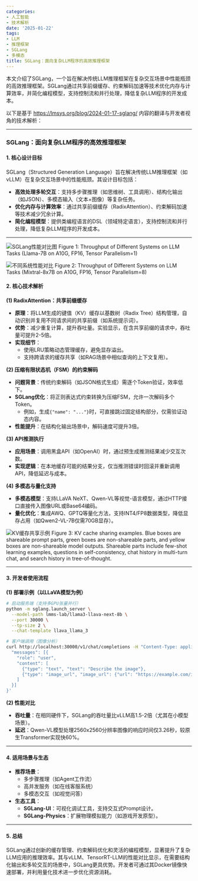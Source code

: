 ```yaml
---
categories:
- 人工智能
- 技术解析
date: '2025-01-22'
tags:
- LLM
- 推理框架
- SGLang
- 多模态
title: SGLang：面向复杂LLM程序的高效推理框架
---
```


本文介绍了SGLang，一个旨在解决传统LLM推理框架在复杂交互场景中性能瓶颈的高效推理框架。SGLang通过共享前缀缓存、约束解码加速等技术优化内存与计算效率，并简化编程模型，支持控制流和并行处理，降低复杂LLM程序的开发成本。

以下是基于 https://lmsys.org/blog/2024-01-17-sglang/ 内容的翻译与开发者视角的技术解析：

---

### **SGLang：面向复杂LLM程序的高效推理框架**

#### **1. 核心设计目标**
SGLang（Structured Generation Language）旨在解决传统LLM推理框架（如vLLM）在复杂交互场景中的性能瓶颈。其设计目标包括：
- **高效处理多轮交互**：支持多步骤推理（如思维树、工具调用）、结构化输出（如JSON）、多模态输入（文本+图像）等复杂任务。
- **优化内存与计算效率**：通过共享前缀缓存（RadixAttention）、约束解码加速等技术减少冗余计算。
- **简化编程模型**：提供类编程语言的DSL（领域特定语言），支持控制流和并行处理，降低复杂LLM程序的开发成本。

---

![SGLang性能对比图](../image/sglang/1740390590387.png)
Figure 1: Throughput of Different Systems on LLM Tasks (Llama-7B on A10G, FP16, Tensor Parallelism=1)




![不同系统性能对比](../image/sglang/1740390600425.png)
Figure 2: Throughput of Different Systems on LLM Tasks (Mixtral-8x7B on A10G, FP16, Tensor Parallelism=8)

#### **2. 核心技术解析**
**(1) RadixAttention：共享前缀缓存**
- **原理**：将LLM生成的键值（KV）缓存以基数树（Radix Tree）结构管理，自动识别并复用不同请求间的共享前缀（如系统提示词）。
- **优势**：减少重复计算，提升吞吐量。实验显示，在含共享前缀的请求中，吞吐量可提升2-5倍。
- **实现细节**：
  - 使用LRU策略动态管理缓存，避免显存溢出。
  - 支持跨请求的缓存共享（如RAG场景中相似查询的上下文复用）。

**(2) 压缩有限状态机（FSM）的约束解码**
- **问题背景**：传统约束解码（如JSON格式生成）需逐个Token验证，效率低下。
- **SGLang优化**：将正则表达式约束转换为压缩FSM，允许一次解码多个Token。
  - 例如，生成`{"name": "..."}`时，可直接跳过固定结构部分，仅需验证动态内容。
- **性能提升**：在结构化输出场景中，解码速度可提升3倍。

**(3) API推测执行**
- **应用场景**：调用黑盒API（如OpenAI）时，通过预生成推测结果减少交互次数。
- **实现逻辑**：在本地缓存可能的结果分支，仅当推测错误时回滚并重新调用API，降低延迟与成本。

**(4) 多模态与量化支持**
- **多模态模型**：支持LLaVA NeXT、Qwen-VL等视觉-语言模型，通过HTTP接口直接传入图像URL或Base64编码。
- **量化优化**：集成AWQ、GPTQ等量化方法，支持INT4/FP8数据类型，降低显存占用（如Qwen2-VL-7B仅需70GB显存）。

![KV缓存共享示例](../image/sglang/1740392606252.png)
Figure 3: KV cache sharing examples. Blue boxes are shareable prompt parts, green boxes are non-shareable parts, and yellow boxes are non-shareable model outputs. Shareable parts include few-shot learning examples, questions in self-consistency, chat history in multi-turn chat, and search history in tree-of-thought.


---

#### **3. 开发者使用流程**
**(1) 部署示例（以LLaVA模型为例）**
```bash
# 启动服务端（支持多GPU张量并行）
python -m sglang.launch_server \
  --model-path lmms-lab/llama3-llava-next-8b \
  --port 30000 \
  --tp-size 2 \
  --chat-template llava_llama_3

# 客户端调用（图像分析）
curl http://localhost:30000/v1/chat/completions -H "Content-Type: application/json" -d '{
  "messages": [{
    "role": "user",
    "content": [
      {"type": "text", "text": "Describe the image"},
      {"type": "image_url", "image_url": {"url": "https://example.com/image.jpg"}}
    ]
  }]
}'
```

**(2) 性能对比**
- **吞吐量**：在相同硬件下，SGLang的吞吐量比vLLM高1.5-2倍（尤其在小模型场景）。
- **延迟**：Qwen-VL模型处理2560x2560分辨率图像的响应时间仅3.26秒，较原生Transformer实现快60%。

---

#### **4. 适用场景与生态**
- **推荐场景**：
  - 多步骤推理（如Agent工作流）
  - 高并发服务（如在线客服系统）
  - 多模态交互（如视觉问答）
- **生态工具**：
  - **SGLang-UI**：可视化调试工具，支持交互式Prompt设计。
  - **SGLang-Physics**：扩展物理模拟能力（如游戏开发原型）。

---

#### **5. 总结**
SGLang通过创新的缓存管理、约束解码优化和灵活的编程模型，显著提升了复杂LLM应用的推理效率。其与vLLM、TensorRT-LLM的性能对比显示，在需要结构化输出和多轮交互的场景中，SGLang更具优势。开发者可通过其Docker镜像快速部署，并利用量化技术进一步优化资源消耗。